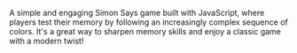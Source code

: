 A simple and engaging Simon Says game built with JavaScript, where players test their memory by following an increasingly complex sequence of colors. It's a great way to sharpen memory skills and enjoy a classic game with a modern twist!







